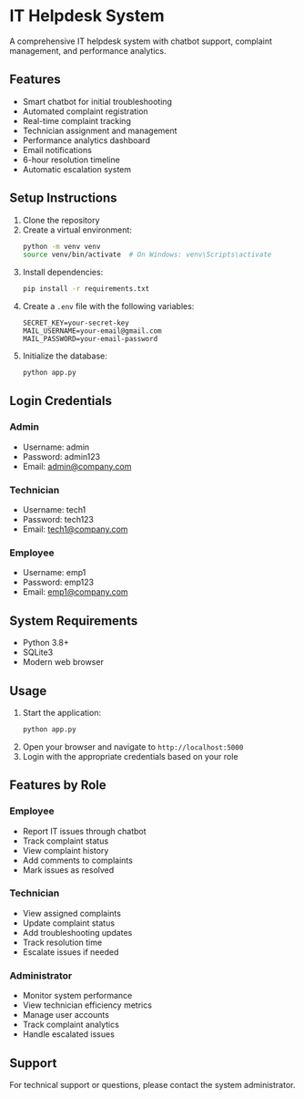 # IT Helpdesk System

A comprehensive IT helpdesk system with chatbot support, complaint management, and performance analytics.

## Features

- Smart chatbot for initial troubleshooting
- Automated complaint registration
- Real-time complaint tracking
- Technician assignment and management
- Performance analytics dashboard
- Email notifications
- 6-hour resolution timeline
- Automatic escalation system

## Setup Instructions

1. Clone the repository
2. Create a virtual environment:
   ```bash
   python -m venv venv
   source venv/bin/activate  # On Windows: venv\Scripts\activate
   ```
3. Install dependencies:
   ```bash
   pip install -r requirements.txt
   ```
4. Create a `.env` file with the following variables:
   ```
   SECRET_KEY=your-secret-key
   MAIL_USERNAME=your-email@gmail.com
   MAIL_PASSWORD=your-email-password
   ```
5. Initialize the database:
   ```bash
   python app.py
   ```

## Login Credentials

### Admin
- Username: admin
- Password: admin123
- Email: admin@company.com

### Technician
- Username: tech1
- Password: tech123
- Email: tech1@company.com

### Employee
- Username: emp1
- Password: emp123
- Email: emp1@company.com

## System Requirements

- Python 3.8+
- SQLite3
- Modern web browser

## Usage

1. Start the application:
   ```bash
   python app.py
   ```
2. Open your browser and navigate to `http://localhost:5000`
3. Login with the appropriate credentials based on your role

## Features by Role

### Employee
- Report IT issues through chatbot
- Track complaint status
- View complaint history
- Add comments to complaints
- Mark issues as resolved

### Technician
- View assigned complaints
- Update complaint status
- Add troubleshooting updates
- Track resolution time
- Escalate issues if needed

### Administrator
- Monitor system performance
- View technician efficiency metrics
- Manage user accounts
- Track complaint analytics
- Handle escalated issues

## Support

For technical support or questions, please contact the system administrator. 